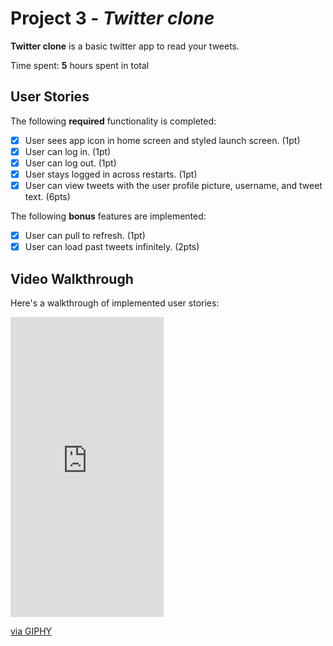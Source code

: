 # Project 3 - *Twitter clone*

**Twitter clone** is a basic twitter app to read your tweets.

Time spent: **5** hours spent in total

## User Stories

The following **required** functionality is completed:

- [x] User sees app icon in home screen and styled launch screen. (1pt)
- [x] User can log in. (1pt)
- [x] User can log out. (1pt)
- [x] User stays logged in across restarts. (1pt)
- [x] User can view tweets with the user profile picture, username, and tweet text. (6pts)

The following **bonus** features are implemented:

- [x] User can pull to refresh. (1pt)
- [x] User can load past tweets infinitely. (2pts)

## Video Walkthrough

Here's a walkthrough of implemented user stories:

<iframe src="https://giphy.com/embed/rLiFabMvEjOswEHU9J" width="245" height="480" frameBorder="0" class="giphy-embed" allowFullScreen></iframe><p><a href="https://giphy.com/gifs/rLiFabMvEjOswEHU9J">via GIPHY</a></p>

